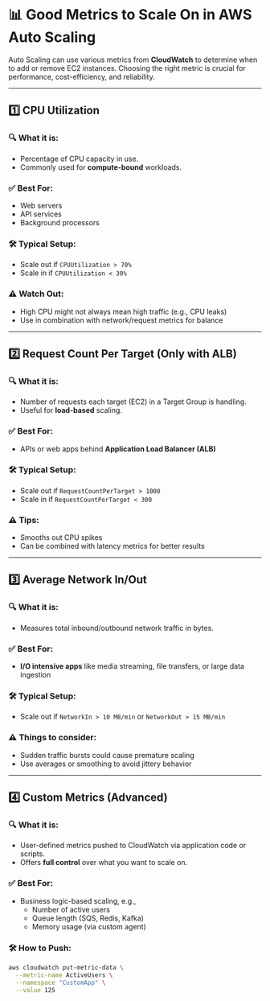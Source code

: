 # 📊 Good Metrics to Scale On in AWS Auto Scaling

Auto Scaling can use various metrics from **CloudWatch** to determine when to add or remove EC2 instances. Choosing the right metric is crucial for performance, cost-efficiency, and reliability.

---

## 1️⃣ CPU Utilization

### 🔍 What it is:
- Percentage of CPU capacity in use.
- Commonly used for **compute-bound** workloads.

### ✅ Best For:
- Web servers
- API services
- Background processors

### 🛠️ Typical Setup:
- Scale out if `CPUUtilization > 70%`
- Scale in if `CPUUtilization < 30%`

### ⚠️ Watch Out:
- High CPU might not always mean high traffic (e.g., CPU leaks)
- Use in combination with network/request metrics for balance

---

## 2️⃣ Request Count Per Target (Only with ALB)

### 🔍 What it is:
- Number of requests each target (EC2) in a Target Group is handling.
- Useful for **load-based** scaling.

### ✅ Best For:
- APIs or web apps behind **Application Load Balancer (ALB)**

### 🛠️ Typical Setup:
- Scale out if `RequestCountPerTarget > 1000`
- Scale in if `RequestCountPerTarget < 300`

### ⚠️ Tips:
- Smooths out CPU spikes
- Can be combined with latency metrics for better results

---

## 3️⃣ Average Network In/Out

### 🔍 What it is:
- Measures total inbound/outbound network traffic in bytes.

### ✅ Best For:
- **I/O intensive apps** like media streaming, file transfers, or large data ingestion

### 🛠️ Typical Setup:
- Scale out if `NetworkIn > 10 MB/min` or `NetworkOut > 15 MB/min`

### ⚠️ Things to consider:
- Sudden traffic bursts could cause premature scaling
- Use averages or smoothing to avoid jittery behavior

---

## 4️⃣ Custom Metrics (Advanced)

### 🔍 What it is:
- User-defined metrics pushed to CloudWatch via application code or scripts.
- Offers **full control** over what you want to scale on.

### ✅ Best For:
- Business logic-based scaling, e.g.,
  - Number of active users
  - Queue length (SQS, Redis, Kafka)
  - Memory usage (via custom agent)

### 🛠️ How to Push:
```bash
aws cloudwatch put-metric-data \
  --metric-name ActiveUsers \
  --namespace "CustomApp" \
  --value 125
```